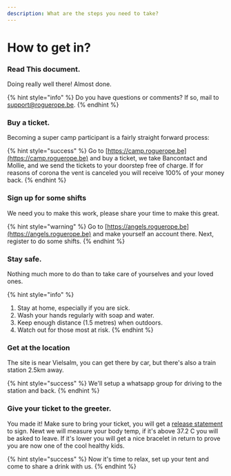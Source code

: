 ```yaml
---
description: What are the steps you need to take?
---
```


# How to get in?

### Read This document.

Doing really well there! Almost done. 

{% hint style="info" %}
Do you have questions or comments? If so, mail to [support@roguerope.be](mailto:support@roguerope.be).
{% endhint %}

### Buy a ticket.

Becoming a super camp participant is a fairly straight forward process:

{% hint style="success" %}
Go to [https://camp.roguerope.be](https://camp.roguerope.be) and buy a ticket, we take Bancontact and Mollie, and we send the tickets to your doorstep free of charge. If for reasons of corona the vent is canceled you will receive 100% of your money back.
{% endhint %}

### Sign up for some shifts

We need you to make this work, please share your time to make this great.

{% hint style="warning" %}
Go to [https://angels.roguerope.be](https://angels.roguerope.be) and make yourself an account there. Next, register to do some shifts.
{% endhint %}

### Stay safe.

Nothing much more to do than to take care of yourselves and your loved ones.

{% hint style="info" %}
1. Stay at home, especially if you are sick.
2. Wash your hands regularly with soap and water.
3. Keep enough distance \(1.5 metres\) when outdoors.
4. Watch out for those most at risk.
{% endhint %}

### Get at the location

The site is near Vielsalm, you can get there by car, but there's also a train station 2.5km away. 

{% hint style="success" %}
We'll setup a whatsapp group for driving to the station and back.
{% endhint %}

### Give your ticket to the greeter.

You made it! Make sure to bring your ticket, you will get a [release statement](release-statement..md) to sign.
Newt we will measure your body temp, if it's above 37.2 C you will be asked to leave.
If it's lower you will get a nice bracelet in return to prove you are now one of the cool healthy kids.


{% hint style="success" %}
Now it's time to relax, set up your tent and come to share a drink with us.
{% endhint %}